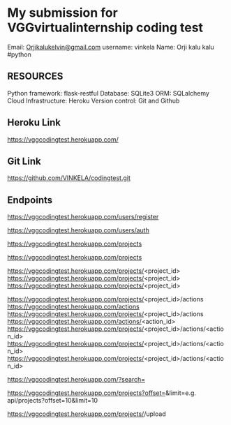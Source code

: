 # My submission for VGGvirtualinternship coding test
Email: Orjikalukelvin@gmail.com
username: vinkela
Name: Orji kalu kalu
#python 


## RESOURCES
Python
framework: flask-restful
Database: SQLite3
ORM: SQLalchemy
Cloud Infrastructure: Heroku
Version control: Git and Github


## Heroku Link
https://vggcodingtest.herokuapp.com/

## Git Link
https://github.com/VINKELA/codingtest.git

## Endpoints
https://vggcodingtest.herokuapp.com/users/register

https://vggcodingtest.herokuapp.com/users/auth

https://vggcodingtest.herokuapp.com/projects

https://vggcodingtest.herokuapp.com/projects

https://vggcodingtest.herokuapp.com/projects/<project_id>
https://vggcodingtest.herokuapp.com/projects/<project_id>
https://vggcodingtest.herokuapp.com/projects/<project_id>

https://vggcodingtest.herokuapp.com/projects/<project_id>/actions
https://vggcodingtest.herokuapp.com/actions
https://vggcodingtest.herokuapp.com/projects/<project_id>/actions
https://vggcodingtest.herokuapp.com/actions/<action_id>
https://vggcodingtest.herokuapp.com/projects/<project_id>/actions/<action_id>
https://vggcodingtest.herokuapp.com/projects/<project_id>/actions/<action_id>
https://vggcodingtest.herokuapp.com/projects/<project_id>/actions/<action_id>


https://vggcodingtest.herokuapp.com/?search=<word>

https://vggcodingtest.herokuapp.com/projects?offset=<offsetValue>&limit=<limitValue>e.g. api/projects?offset=10&limit=10

https://vggcodingtest.herokuapp.com/projects/<projectId>/upload